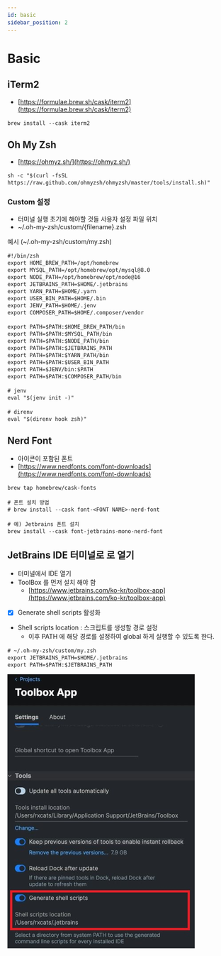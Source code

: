 ```yaml
---
id: basic
sidebar_position: 2
---
```


# Basic

## iTerm2

- [https://formulae.brew.sh/cask/iterm2](https://formulae.brew.sh/cask/iterm2)

```shell
brew install --cask iterm2
```

## Oh My Zsh

- [https://ohmyz.sh/](https://ohmyz.sh/)

```shell
sh -c "$(curl -fsSL https://raw.github.com/ohmyzsh/ohmyzsh/master/tools/install.sh)"
```

### Custom 설정

- 터미널 실행 초기에 해야할 것들 사용자 설정 파일 위치
- ~/.oh-my-zsh/custom/{filename}.zsh

예시 (~/.oh-my-zsh/custom/my.zsh)

```
#!/bin/zsh
export HOME_BREW_PATH=/opt/homebrew
export MYSQL_PATH=/opt/homebrew/opt/mysql@8.0
export NODE_PATH=/opt/homebrew/opt/node@16
export JETBRAINS_PATH=$HOME/.jetbrains
export YARN_PATH=$HOME/.yarn
export USER_BIN_PATH=$HOME/.bin
export JENV_PATH=$HOME/.jenv
export COMPOSER_PATH=$HOME/.composer/vendor

export PATH=$PATH:$HOME_BREW_PATH/bin
export PATH=$PATH:$MYSQL_PATH/bin
export PATH=$PATH:$NODE_PATH/bin
export PATH=$PATH:$JETBRAINS_PATH
export PATH=$PATH:$YARN_PATH/bin
export PATH=$PATH:$USER_BIN_PATH
export PATH=$JENV/bin:$PATH
export PATH=$PATH:$COMPOSER_PATH/bin

# jenv
eval "$(jenv init -)"

# direnv
eval "$(direnv hook zsh)"
```

## Nerd Font

- 아이콘이 포함된 폰트
- [https://www.nerdfonts.com/font-downloads](https://www.nerdfonts.com/font-downloads)

```
brew tap homebrew/cask-fonts

# 폰트 설치 방법
# brew install --cask font-<FONT NAME>-nerd-font

# 예) Jetbrains 폰트 설치
brew install --cask font-jetbrains-mono-nerd-font
```

## JetBrains IDE 터미널로 로 열기

- 터미널에서 IDE 열기
- ToolBox 를 먼저 설치 해야 함
  - [https://www.jetbrains.com/ko-kr/toolbox-app](https://www.jetbrains.com/ko-kr/toolbox-app)
- [x] Generate shell scripts 활성화
- Shell scripts location : 스크립트를 생성할 경로 설정
  - 이후 PATH 에 해당 경로를 설정하여 global 하게 실행할 수 있도록 한다.

```shell
# ~/.oh-my-zsh/custom/my.zsh
export JETBRAINS_PATH=$HOME/.jetbrains
export PATH=$PATH:$JETBRAINS_PATH
```

![jetbrains-run-shell.jpg](/img/setup/jetbrains-run-shell.jpg)

